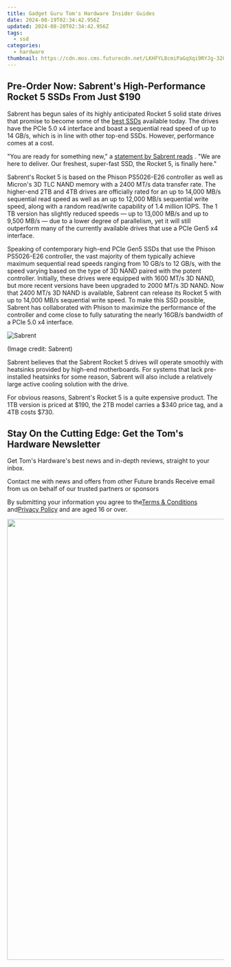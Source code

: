 ```yaml
---
title: Gadget Guru Tom's Hardware Insider Guides
date: 2024-08-19T02:34:42.956Z
updated: 2024-08-20T02:34:42.956Z
tags:
  - ssd
categories:
  - hardware
thumbnail: https://cdn.mos.cms.futurecdn.net/LKHFYL8cmiPaGqXqi9RYJg-320-80.jpg
---
```


## Pre-Order Now: Sabrent's High-Performance Rocket 5 SSDs From Just $190

Sabrent has begun sales of its highly anticipated Rocket 5 solid state drives that promise to become some of the [best SSDs](https://tools.techidaily.com) available today. The drives have the PCIe 5.0 x4 interface and boast a sequential read speed of up to 14 GB/s, which is in line with other top-end SSDs. However, performance comes at a cost.

 "You are ready for something new," a [statement by Sabrent reads](https://sabrent.com/products/rocket-5-ssd) . "We are here to deliver. Our freshest, super-fast SSD, the Rocket 5, is finally here."

 Sabrent's Rocket 5 is based on the Phison PS5026-E26 controller as well as Micron's 3D TLC NAND memory with a 2400 MT/s data transfer rate. The higher-end 2TB and 4TB drives are officially rated for an up to 14,000 MB/s sequential read speed as well as an up to 12,000 MB/s sequential write speed, along with a random read/write capability of 1.4 million IOPS. The 1 TB version has slightly reduced speeds — up to 13,000 MB/s and up to 9,500 MB/s — due to a lower degree of parallelism, yet it will still outperform many of the currently available drives that use a PCIe Gen5 x4 interface.

 Speaking of contemporary high-end PCIe Gen5 SSDs that use the Phison PS5026-E26 controller, the vast majority of them typically achieve maximum sequential read speeds ranging from 10 GB/s to 12 GB/s, with the speed varying based on the type of 3D NAND paired with the potent controller. Initially, these drives were equipped with 1600 MT/s 3D NAND, but more recent versions have been upgraded to 2000 MT/s 3D NAND. Now that 2400 MT/s 3D NAND is available, Sabrent can release its Rocket 5 with up to 14,000 MB/s sequential write speed. To make this SSD possible, Sabrent has collaborated with Phison to maximize the performance of the controller and come close to fully saturating the nearly 16GB/s bandwidth of a PCIe 5.0 x4 interface.

![Sabrent](https://cdn.mos.cms.futurecdn.net/S2Akw8cG4syzQd58zsRjoM-320-80.jpg)

 (Image credit: Sabrent)

 Sabrent believes that the Sabrent Rocket 5 drives will operate smoothly with heatsinks provided by high-end motherboards. For systems that lack pre-installed heatsinks for some reason, Sabrent will also include a relatively large active cooling solution with the drive.

 For obvious reasons, Sabrent's Rocket 5 is a quite expensive product. The 1TB version is priced at $190, the 2TB model carries a $340 price tag, and a 4TB costs $730.

## Stay On the Cutting Edge: Get the Tom's Hardware Newsletter

 Get Tom's Hardware's best news and in-depth reviews, straight to your inbox.

 Contact me with news and offers from other Future brands  Receive email from us on behalf of our trusted partners or sponsors

 By submitting your information you agree to the[Terms & Conditions](https://futureplc.com/terms-conditions/) and[Privacy Policy](https://futureplc.com/privacy-policy/) and are aged 16 or over.

<ins class="adsbygoogle"
     style="display:block"
     data-ad-format="autorelaxed"
     data-ad-client="ca-pub-7571918770474297"
     data-ad-slot="1223367746"></ins>



<ins class="adsbygoogle"
     style="display:block"
     data-ad-client="ca-pub-7571918770474297"
     data-ad-slot="8358498916"
     data-ad-format="auto"
     data-full-width-responsive="true"></ins>



<!-- affiliate ads begin -->
<a href="https://ephamedtechinc.pxf.io/c/5597632/2095385/26400" target="_top" id="2095385"><img src="//a.impactradius-go.com/display-ad/26400-2095385" border="0" alt="" width="1024" height="1024"/></a><img height="0" width="0" src="https://imp.pxf.io/i/5597632/2095385/26400" style="position:absolute;visibility:hidden;" border="0" />
<!-- affiliate ads end -->